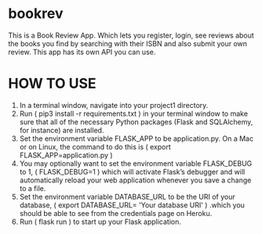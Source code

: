 # bookrev
This is a Book Review App. Which lets you register, login, see reviews
about the books you find by searching with their ISBN and also submit your own review.
This app has its own API you can use.

# HOW TO USE
1. In a terminal window, navigate into your project1 directory.
2. Run ( pip3 install -r requirements.txt ) in your terminal window to make sure that all of the necessary Python packages (Flask and
      SQLAlchemy, for instance) are installed.
3. Set the environment variable FLASK_APP to be application.py. On a Mac or on Linux, the command to do this is
      ( export FLASK_APP=application.py )
4. You may optionally want to set the environment variable FLASK_DEBUG to 1,
      ( FLASK_DEBUG=1 )   which will activate Flask’s debugger and will automatically reload your web application whenever
      you save a change to a file.
5. Set the environment variable DATABASE_URL to be the URI of your database,
    ( export DATABASE_URL= 'Your database URI' ) .which you should be able to see from the credentials page on Heroku.
6. Run ( flask run ) to start up your Flask application.
